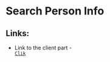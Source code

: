 # Search Person Info

## Links:

* Link to the client part - <code> <a href="https://github.com/LPLP-ghacc/Person-Info">Clik</a> </code>



